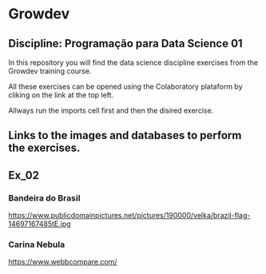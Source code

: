 # Growdev
## Discipline: Programação para Data Science 01


In this repository you will find the data science discipline exercises from the Growdev training course. 

All these exercises can be opened using the Colaboratory plataform by cliking on the link at the top left.

Allways run the imports cell first and then the disired exercise.

## Links to the images and databases to perform the exercises.

## Ex_02
### Bandeira do Brasil
https://www.publicdomainpictures.net/pictures/190000/velka/brazil-flag-14697167485tE.jpg

### Carina Nebula
https://www.webbcompare.com/
